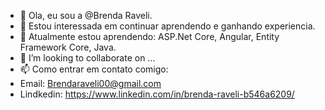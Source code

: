 - 👋 Ola, eu sou a @Brenda Raveli.
- 👀 Estou interessada em continuar aprendendo e ganhando experiencia.
- 🌱 Atualmente estou aprendendo: ASP.Net Core, Angular, Entity Framework Core, Java.
- 💞️ I’m looking to collaborate on ...
- 📫 Como entrar em contato comigo: 
- Email: Brendaraveli00@gmail.com
- Lindkedin:  https://www.linkedin.com/in/brenda-raveli-b546a6209/

<!---
BrendaRaveli/BrendaRaveli is a ✨ special ✨ repository because its `README.md` (this file) appears on your GitHub profile.
You can click the Preview link to take a look at your changes.
--->
